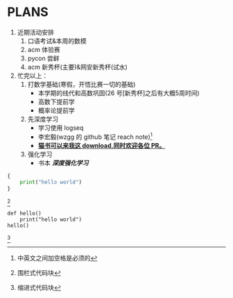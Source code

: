 # PLANS<br>

1. 近期活动安排    
    1. 口语考试&本周的数模
    2. acm 体验赛
    3. pycon 尝鲜
    4. acm 新秀杯(主要)&网安新秀杯(试水)
2. 忙完以上：
    1. 打数学基础(寒假，开悟比赛一切的基础)
         - 本学期的线代和高数巩固(26 号[新秀杯]之后有大概5周时间)
         - 高数下提前学
         - 概率论提前学
    2. 先深度学习
         - 学习使用 logseq
         - 李宏毅(wzgg 的 github 笔记 reach note)[^1]
         - [**猫书可以来我这 download,同时欢迎各位 PR。**](https://github.com/JiwenJ/Awesome-RL)
    3. 强化学习
         - 书本 ***深度强化学习***

```python
{
    print("hello world")
}
```
[^2]

    def hello()
        print("hello world")
    hello()
[^3]

[^1]: 中英文之间加空格是必须的
[^2]: 围栏式代码块
[^3]: 缩进式代码块
